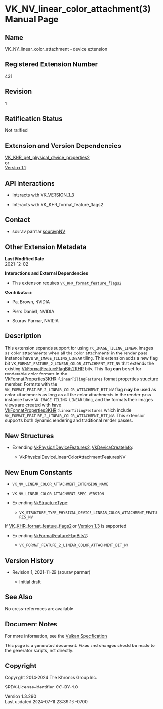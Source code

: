 # VK_NV_linear_color_attachment(3) Manual Page

## Name

VK_NV_linear_color_attachment - device extension



## <a href="#_registered_extension_number" class="anchor"></a>Registered Extension Number

431

## <a href="#_revision" class="anchor"></a>Revision

1

## <a href="#_ratification_status" class="anchor"></a>Ratification Status

Not ratified

## <a href="#_extension_and_version_dependencies" class="anchor"></a>Extension and Version Dependencies

[VK_KHR_get_physical_device_properties2](https://registry.khronos.org/vulkan/specs/1.3-extensions/man/html/VK_KHR_get_physical_device_properties2.html)  
or  
[Version 1.1](#versions-1.1)  

## <a href="#_api_interactions" class="anchor"></a>API Interactions

- Interacts with VK_VERSION_1_3

- Interacts with VK_KHR_format_feature_flags2

## <a href="#_contact" class="anchor"></a>Contact

- sourav parmar <a
  href="https://github.com/KhronosGroup/Vulkan-Docs/issues/new?body=%5BVK_NV_linear_color_attachment%5D%20@souravpNV%0A*Here%20describe%20the%20issue%20or%20question%20you%20have%20about%20the%20VK_NV_linear_color_attachment%20extension*"
  target="_blank" rel="nofollow noopener"><em></em>souravpNV</a>

## <a href="#_other_extension_metadata" class="anchor"></a>Other Extension Metadata

**Last Modified Date**  
2021-12-02

**Interactions and External Dependencies**  
- This extension requires
  [`VK_KHR_format_feature_flags2`](https://registry.khronos.org/vulkan/specs/1.3-extensions/man/html/VK_KHR_format_feature_flags2.html)

**Contributors**  
- Pat Brown, NVIDIA

- Piers Daniell, NVIDIA

- Sourav Parmar, NVIDIA

## <a href="#_description" class="anchor"></a>Description

This extension expands support for using `VK_IMAGE_TILING_LINEAR` images
as color attachments when all the color attachments in the render pass
instance have `VK_IMAGE_TILING_LINEAR` tiling. This extension adds a new
flag bit `VK_FORMAT_FEATURE_2_LINEAR_COLOR_ATTACHMENT_BIT_NV` that
extends the existing
[VkFormatFeatureFlagBits2KHR](https://registry.khronos.org/vulkan/specs/1.3-extensions/man/html/VkFormatFeatureFlagBits2KHR.html) bits.
This flag **can** be set for renderable color formats in the
[VkFormatProperties3KHR](https://registry.khronos.org/vulkan/specs/1.3-extensions/man/html/VkFormatProperties3KHR.html)::`linearTilingFeatures`
format properties structure member. Formats with the
`VK_FORMAT_FEATURE_2_LINEAR_COLOR_ATTACHMENT_BIT_NV` flag **may** be
used as color attachments as long as all the color attachments in the
render pass instance have `VK_IMAGE_TILING_LINEAR` tiling, and the
formats their images views are created with have
[VkFormatProperties3KHR](https://registry.khronos.org/vulkan/specs/1.3-extensions/man/html/VkFormatProperties3KHR.html)::`linearTilingFeatures`
which include `VK_FORMAT_FEATURE_2_LINEAR_COLOR_ATTACHMENT_BIT_NV`. This
extension supports both dynamic rendering and traditional render passes.

## <a href="#_new_structures" class="anchor"></a>New Structures

- Extending [VkPhysicalDeviceFeatures2](https://registry.khronos.org/vulkan/specs/1.3-extensions/man/html/VkPhysicalDeviceFeatures2.html),
  [VkDeviceCreateInfo](https://registry.khronos.org/vulkan/specs/1.3-extensions/man/html/VkDeviceCreateInfo.html):

  - [VkPhysicalDeviceLinearColorAttachmentFeaturesNV](https://registry.khronos.org/vulkan/specs/1.3-extensions/man/html/VkPhysicalDeviceLinearColorAttachmentFeaturesNV.html)

## <a href="#_new_enum_constants" class="anchor"></a>New Enum Constants

- `VK_NV_LINEAR_COLOR_ATTACHMENT_EXTENSION_NAME`

- `VK_NV_LINEAR_COLOR_ATTACHMENT_SPEC_VERSION`

- Extending [VkStructureType](https://registry.khronos.org/vulkan/specs/1.3-extensions/man/html/VkStructureType.html):

  - `VK_STRUCTURE_TYPE_PHYSICAL_DEVICE_LINEAR_COLOR_ATTACHMENT_FEATURES_NV`

If [VK_KHR_format_feature_flags2](https://registry.khronos.org/vulkan/specs/1.3-extensions/man/html/VK_KHR_format_feature_flags2.html) or
[Version 1.3](#versions-1.3) is supported:

- Extending [VkFormatFeatureFlagBits2](https://registry.khronos.org/vulkan/specs/1.3-extensions/man/html/VkFormatFeatureFlagBits2.html):

  - `VK_FORMAT_FEATURE_2_LINEAR_COLOR_ATTACHMENT_BIT_NV`

## <a href="#_version_history" class="anchor"></a>Version History

- Revision 1, 2021-11-29 (sourav parmar)

  - Initial draft

## <a href="#_see_also" class="anchor"></a>See Also

No cross-references are available

## <a href="#_document_notes" class="anchor"></a>Document Notes

For more information, see the <a
href="https://registry.khronos.org/vulkan/specs/1.3-extensions/html/vkspec.html#VK_NV_linear_color_attachment"
target="_blank" rel="noopener">Vulkan Specification</a>

This page is a generated document. Fixes and changes should be made to
the generator scripts, not directly.

## <a href="#_copyright" class="anchor"></a>Copyright

Copyright 2014-2024 The Khronos Group Inc.

SPDX-License-Identifier: CC-BY-4.0

Version 1.3.290  
Last updated 2024-07-11 23:39:16 -0700
